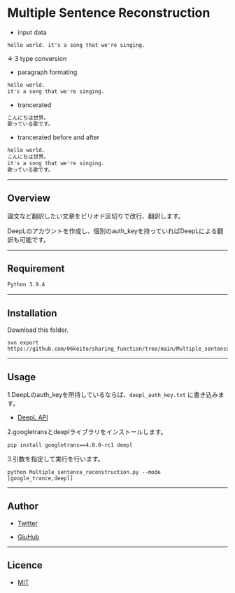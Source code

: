 # __Multiple Sentence Reconstruction__

- input data

```tex:input.txt
hello world. it's a song that we're singing.
```

__↓__ 3 type conversion

- paragraph formating

```tex
hello world.
it's a song that we're singing.
```

- trancerated

```tex
こんにちは世界。
歌っている歌です。
```

- trancerated before and after

```tex
hello world.
こんにちは世界。
it's a song that we're singing.
歌っている歌です。
```

---

## __Overview__

論文など翻訳したい文章をピリオド区切りで改行、翻訳します。

DeepLのアカウントを作成し、個別のauth_keyを持っていればDeepLによる翻訳も可能です。

---

## __Requirement__

```tex
Python 3.9.4
```

---

## __Installation__

Download this folder.

```shell
svn export https://github.com/06keito/sharing_function/tree/main/Multiple_sentence_reconstruction
```

---

## __Usage__

1.DeepLのauth_keyを所持しているならば、`deepl_auth_key.txt` に書き込みます。

- [DeepL API](https://www.deepl.com/docs-api)

2.googletransとdeeplライブラリをインストールします。

```shell
pip install googletrans==4.0.0-rc1 deepl
```

3.引数を指定して実行を行います。

```shell
python Multiple_sentence_reconstruction.py --mode [google_trance,deepl]
```

---

## __Author__

- [Twitter](https://twitter.com/yamamoooooooon_)

- [GiuHub](https://github.com/06keito)

---

## __Licence__

- [MIT](https://opensource.org/licenses/mit-license.php)